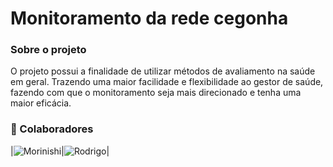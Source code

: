 # Monitoramento da rede cegonha

### Sobre o projeto

O projeto possui a finalidade de utilizar métodos de avaliamento na saúde em geral. Trazendo uma maior facilidade e flexibilidade ao gestor de saúde, fazendo com que o
monitoramento seja mais direcionado e tenha uma maior eficácia.

### :handshake: Colaboradores

|![Morinishi](https://github.com/Morinishi15.png)|![Rodrigo](https://https://github.com/Rody347.png)|
